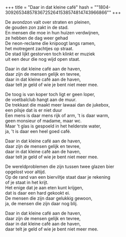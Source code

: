 +++
title = "Daar in dat kleine café"
hash = "\"1804-309265348578367252641538574814743966866\""
+++

De avondzon valt over straten en pleinen,  
de gouden zon zakt in de stad.  
En mensen die moe in hun huizen verdwijnen,  
ze hebben de dag weer gehad  
De neon-reclame die knipoogt langs ramen,  
het motregent zachtjes op straat.  
De stad lijkt gestorven toch klinkt er muziek  
uit een deur die nog wijd open staat.

Daar in dat kleine café aan de haven,  
daar zijn de mensen gelijk en tevree,  
daar in dat kleine café aan de haven,  
daar telt je geld of wie je bent niet meer mee.

De toog is van koper toch ligt er geen loper,  
de voetbalclub hangt aan de muur.  
De trekkast die maakt meer lawaai dan de jukebox,  
een pilsje dat is er niet duur  
Een mens is daar mens rijk of arm, 't is daar warm,  
geen monsieur of madame, maar wc.  
Maar 't glas is gespoeld in het helderste water,  
ja, 't is daar een heel goed café.

Daar in dat kleine café aan de haven,  
daar zijn de mensen gelijk en tevree,  
daar in dat kleine café aan de haven,  
daar telt je geld of wie je bent niet meer mee.

De wereldproblemen die zijn tussen twee glazen bier  
opgelost voor altijd.  
Op de rand van een bierviltje staat daar je rekening  
of je staat in het krijt.  
Het enige dat je aan eten kunt krijgen,  
dat is daar een hard gekookt ei.  
De mensen die zijn daar gelukkig gewoon,  
ja, de mensen die zijn daar nog blij.

Daar in dat kleine café aan de haven,  
daar zijn de mensen gelijk en tevree,  
daar in dat kleine café aan de haven,  
daar telt je geld of wie je bent niet meer mee.
